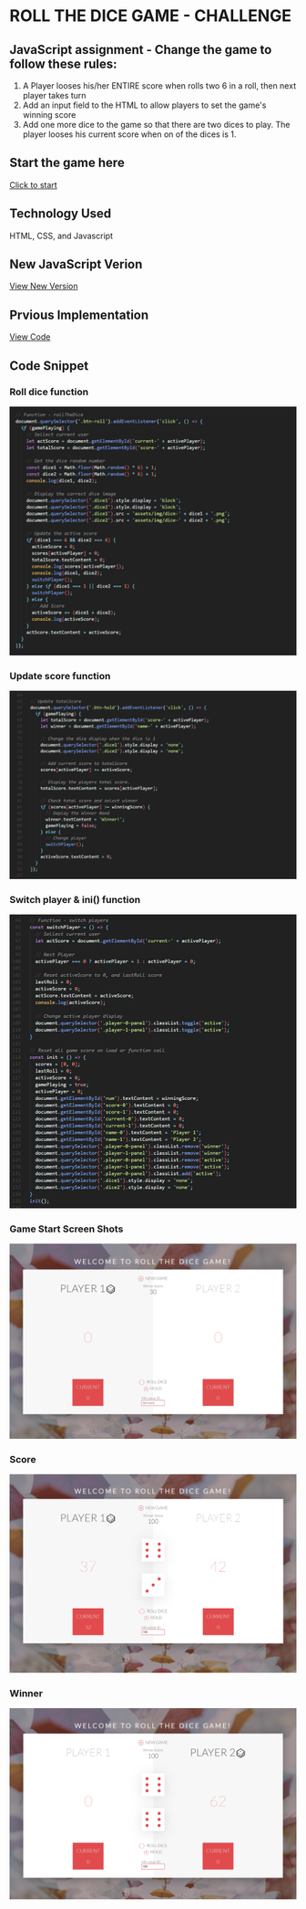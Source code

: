# ROLL THE DICE GAME - CHALLENGE
## JavaScript assignment - Change the game to follow these rules:

1. A Player looses his/her ENTIRE score when rolls two 6 in a roll, then next player takes turn
2. Add an input field to the HTML to allow players to set the game's winning score
3. Add one more dice to the game so that there are two dices to play. The player looses his current score when on of the dices is 1.

## Start the game here
[Click to start](https://monksedo.github.io/diceChallenge/)

## Technology Used
HTML, CSS, and Javascript

## New JavaScript Verion
[View New Version](assets/js/diceChallenge.js)

## Prvious Implementation
[View Code](assets/js/dicegameNew.js)
## Code Snippet
### Roll dice function
![Roll Dice Function](assets/img/diceCode04.png)

### Update score function
![Update score function](assets/img/diceCode05.png)

### Switch player & ini() function
![Switch player function](assets/img/diceCode06.png)

### Game Start Screen Shots
![Game Start](assets/img/diceGame04.png)
### Score
![Game in progress](assets/img/diceGame05.png)
### Winner
![Player 1 loss all point with two 6](assets/img/diceGame06.png)

